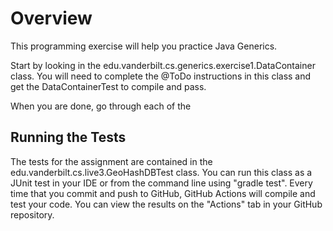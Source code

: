 # Overview

This programming exercise will help you practice Java Generics. 

Start by looking in the edu.vanderbilt.cs.generics.exercise1.DataContainer
class. You will need to complete the @ToDo instructions in this class and
get the DataContainerTest to compile and pass. 

When you are done, go through each of the 

## Running the Tests

The tests for the assignment are contained in the edu.vanderbilt.cs.live3.GeoHashDBTest
class. You can run this class as a JUnit test in your IDE or from the 
command line using "gradle test". Every time that you commit and push
to GitHub, GitHub Actions will compile and test your code. You can 
view the results on the "Actions" tab in your GitHub repository.

